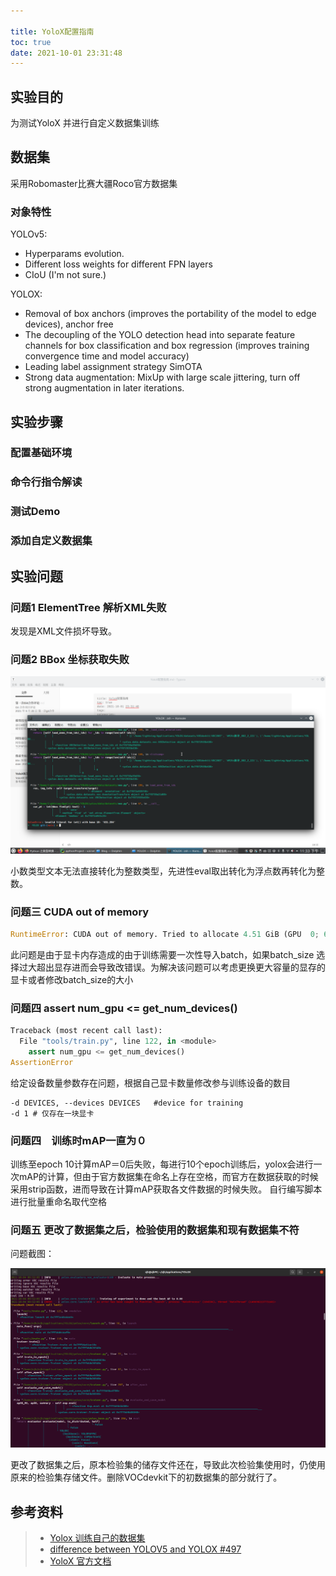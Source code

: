 ```yaml
---

title: YoloX配置指南
toc: true
date: 2021-10-01 23:31:48
---
```




## 实验目的

为测试YoloX 并进行自定义数据集训练

## 数据集

采用Robomaster比赛大疆Roco官方数据集


### 对象特性

YOLOv5:

- Hyperparams evolution.
- Different loss weights for different FPN layers
- CIoU (I'm not sure.)

YOLOX:

- Removal of box anchors (improves the portability of the model to edge devices), anchor free
- The decoupling of the YOLO detection head into separate feature  channels for box classification and box regression (improves training  convergence time and model accuracy)
- Leading label assignment strategy SimOTA
- Strong data augmentation: MixUp with large scale jittering, turn off strong augmentation in later iterations.

## 实验步骤

### 配置基础环境



### 命令行指令解读



### 测试Demo



### 添加自定义数据集



## 实验问题

### 问题1 ElementTree 解析XML失败

发现是XML文件损坏导致。

### 问题2 BBox 坐标获取失败

![image-20211001233449759](YoloX配置指南/image-20211001233449759.png)

小数类型文本无法直接转化为整数类型，先进性eval取出转化为浮点数再转化为整数。



### 问题三 CUDA out of memory

```python
RuntimeError: CUDA out of memory. Tried to allocate 4.51 GiB (GPU  0; 6.00 GiB total capacity; 110.28 MiB already allocated; 4.44 GiB free; 120.00 MiB reserved in total by PyTorch)
```

此问题是由于显卡内存造成的由于训练需要一次性导入batch，如果batch_size 选择过大超出显存进而会导致改错误。为解决该问题可以考虑更换更大容量的显存的显卡或者修改batch_size的大小

### 问题四 assert num_gpu <= get_num_devices()

```python
Traceback (most recent call last):
  File "tools/train.py", line 122, in <module>
    assert num_gpu <= get_num_devices()
AssertionError
```

给定设备数量参数存在问题，根据自己显卡数量修改参与训练设备的数目

```shell
-d DEVICES, --devices DEVICES   #device for training
-d 1 # 仅存在一块显卡
```

### 问题四　训练时mAP一直为０

训练至epoch 10计算mAP＝0后失败，每进行10个epoch训练后，yolox会进行一次mAP的计算，但由于官方数据集在命名上存在空格，而官方在数据获取的时候采用strip函数，进而导致在计算mAP获取各文件数据的时候失败。
自行编写脚本进行批量重命名取代空格

### 问题五 更改了数据集之后，检验使用的数据集和现有数据集不符

问题截图：

![image-20211004101719076](YoloX配置指南/image-20211004101719076.png)

更改了数据集之后，原本检验集的储存文件还在，导致此次检验集使用时，仍使用原来的检验集存储文件。删除VOCdevkit下的初数据集的部分就行了。

## 参考资料
> - [Yolox 训练自己的数据集](https://blog.csdn.net/m0_56171249/article/details/119821714)
> - [difference between YOLOV5 and YOLOX #497](https://github.com/Megvii-BaseDetection/YOLOX/issues/497)
> - [YoloX 官方文档](https://github.com/Megvii-BaseDetection/YOLOX)
